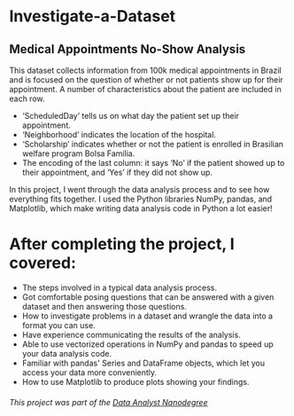 # Investigate-a-Dataset
## Medical Appointments No-Show Analysis
This dataset collects information from 100k medical appointments in Brazil and is focused on the question of whether or not patients show up for their appointment. A number of characteristics about the patient are included in each row.
- ‘ScheduledDay’ tells us on what day the patient set up their appointment.
- ‘Neighborhood’ indicates the location of the hospital.
- ‘Scholarship’ indicates whether or not the patient is enrolled in Brasilian welfare program Bolsa Família.
- The encoding of the last column: it says ‘No’ if the patient showed up to their appointment, and ‘Yes’ if they did not show up.

In this project, I went through the data analysis process and to see how everything fits together. 
I used the Python libraries NumPy, pandas, and Matplotlib, which make writing data analysis code in Python a lot easier!

# After completing the project, I covered:

- The steps involved in a typical data analysis process.
- Got comfortable posing questions that can be answered with a given dataset and then answering those questions.
- How to investigate problems in a dataset and wrangle the data into a format you can use.
- Have experience communicating the results of the analysis.
- Able to use vectorized operations in NumPy and pandas to speed up your data analysis code.
- Familiar with pandas' Series and DataFrame objects, which let you access your data more conveniently.
- How to use Matplotlib to produce plots showing your findings.

###### This project was part of the [Data Analyst Nanodegree](https://d20vrrgs8k4bvw.cloudfront.net/documents/en-US/nd002-syllabus_2018-June_v9.pdf?utm_campaign=acq_100_auto_ndxxx_syllabus_global&utm_source=blueshift&utm_medium=email&utm_content=acq_100_auto_ndxxx_auto-syllabus_global&bsft_clkid=e35bb41c-6de3-4fd8-a8be-98fde6853f64&bsft_uid=c298ccd0-50bd-484b-9481-d45b3ac669f8&bsft_mid=13f86b25-7b59-4122-8af9-19e22212dcab&bsft_eid=063b0846-68f4-0fd6-1512-dae12f602902&bsft_txnid=a274ee4a-7f22-412e-80ef-a9b8bbddd46a)
